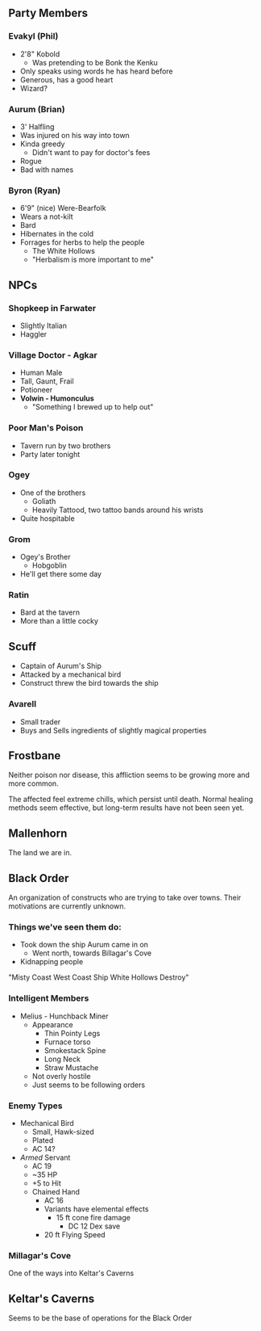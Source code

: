 ## Party Members

### Evakyl (Phil)
- 2'8" Kobold
    - Was pretending to be Bonk the Kenku
- Only speaks using words he has heard before
- Generous, has a good heart
- Wizard?

### Aurum (Brian)
- 3' Halfling
- Was injured on his way into town
- Kinda greedy
    - Didn't want to pay for doctor's fees
- Rogue
- Bad with names

### Byron (Ryan)
- 6'9" (nice) Were-Bearfolk
- Wears a not-kilt
- Bard
- Hibernates in the cold
- Forrages for herbs to help the people
    - The White Hollows
    - "Herbalism is more important to me"

## NPCs

### Shopkeep in Farwater
- Slightly Italian
- Haggler

### Village Doctor - Agkar
- Human Male
- Tall, Gaunt, Frail
- Potioneer
- **Volwin - Humonculus**
    - "Something I brewed up to help out"

### Poor Man's Poison
- Tavern run by two brothers
- Party later tonight

### Ogey
- One of the brothers
    - Goliath
    - Heavily Tattood, two tattoo bands around his wrists
- Quite hospitable

### Grom
- Ogey's Brother
    - Hobgoblin
- He'll get there some day

### Ratin
- Bard at the tavern
- More than a little cocky

## Scuff
- Captain of Aurum's Ship
- Attacked by a mechanical bird
- Construct threw the bird towards the ship

### Avarell
- Small trader
- Buys and Sells ingredients of slightly magical properties

## Frostbane 
Neither poison nor disease, this affliction seems to be growing more and more common. 

The affected feel extreme chills, which persist until death. Normal healing methods seem effective, but long-term results have not been seen yet.

## Mallenhorn
The land we are in. 

## Black Order
An organization of constructs who are trying to take over towns. 
Their motivations are currently unknown.

### Things we've seen them do:
- Took down the ship Aurum came in on
    - Went north, towards Billagar's Cove
- Kidnapping people

"Misty Coast West Coast Ship White Hollows Destroy"

### Intelligent Members
- Melius - Hunchback Miner
    - Appearance
        - Thin Pointy Legs
        - Furnace torso
        - Smokestack Spine
        - Long Neck
        - Straw Mustache
    - Not overly hostile
    - Just seems to be following orders

### Enemy Types
- Mechanical Bird
    - Small, Hawk-sized
    - Plated 
    - AC 14?
- *Armed* Servant
    - AC 19
    - ~35 HP
    - +5 to Hit
    - Chained Hand
        - AC 16
        - Variants have elemental effects
            - 15 ft cone fire damage
                - DC 12 Dex save
        - 20 ft Flying Speed


### Millagar's Cove
One of the ways into Keltar's Caverns

## Keltar's Caverns

Seems to be the base of operations for the Black Order  